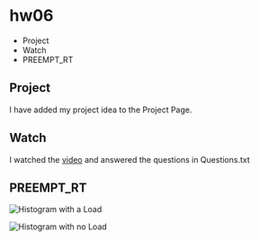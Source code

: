 # hw06
- Project
- Watch
- PREEMPT_RT

## Project
I have added my project idea to the Project Page.

## Watch
I watched the [video](https://www.youtube.com/watch?v=-J0y_usjYxo&t=1s) and answered the questions in Questions.txt

## PREEMPT_RT
![Histogram with a Load](~/exercises/linux/kernel/rt/cyclictestLoad.png "Histogram with a Load")

![Histogram with no Load](~/exercises/linux/kernel/rt/cyclictestNoLoad.png "Histogram with no Load")


